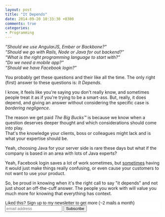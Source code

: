 ```yaml
---
layout: post
title: "It Depends"
date: 2014-09-20 10:33:30 +0300
comments: true
categories: 
- Programming
---
```


*“Should we use AngularJS, Ember or Backbone?”  
“Should we go with Rails, Node or Java for out backend?”  
“What is the right programming language to start with?”  
“Do we need a mobile app?”  
“Should we have Facebook login?”*

You probably get these questions and their like all the time. The only right
(first) answer to these questions is: *It Depends*.

I know, it feels like you're saying you don't really know, and sometimes
people treat it as if you're trying to be a smart-ass. But, really, it does
depend, and giving an answer without considering the specific case is
*bordering negligence*.

The reason we get paid *The Big Bucks™* is because we know when a question
deserves deeper thought and which considerations should come into play.  
That's the knowledge your clients, boss or colleagues might lack and is what
your expertise should be.

Yeah, choosing Java for your server side is rare these days but what if the
company is based in an area with lots of Java experts?

Yeah, Facebook login saves a lot of work sometimes, but
[sometimes](http://vesperapp.co/blog/how-to-make-a-vesper-sync/) having it
would just make things really confusing, or even cause your customers to not
want to use your product.

So, be proud in knowing when it's the right call to say "it depends" and not
just shoot an off-the-cuff answer. The people you work with will value you
much more for knowing that everything has context.

<!-- Begin MailChimp Signup Form -->
<link href="http://cdn-images.mailchimp.com/embedcode/slim-081711.css" rel="stylesheet" type="text/css">
<style type="text/css">
    #mc_embed_signup{background:#fff; clear:left; font:14px Helvetica,Arial,sans-serif; }
    /* Add your own MailChimp form style overrides in your site stylesheet or in this style block.
       We recommend moving this block and the preceding CSS link to the HEAD of your HTML file. */
</style>
<div id="mc_embed_signup">
<form action="http://codelord.us6.list-manage.com/subscribe/post?u=78b36f07d7d2e7e91eb8deee3&amp;id=c9a8d439c8" method="post" id="mc-embedded-subscribe-form" name="mc-embedded-subscribe-form" class="validate" target="_blank" novalidate>
    <label for="mce-EMAIL">Liked this? Sign up to my newsletter to get more (~2 mails a month)</label>
    <input type="email" value="" name="EMAIL" class="email" id="mce-EMAIL" placeholder="email address" required style="display: inline">
    <input type="hidden" value="" name="SIGNUP_URL" class="email" id="mce-SIGNUP_URL">
    <input type="submit" value="Subscribe" name="subscribe" id="mc-embedded-subscribe" class="button" style="display: inline">
</form>
</div>
<script type="text/javascript">
document.getElementById('mce-SIGNUP_URL').value = document.location.href;
</script>
<!--End mc_embed_signup-->

